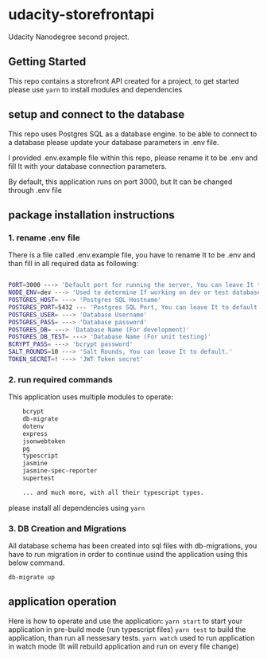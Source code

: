 # udacity-storefrontapi

Udacity Nanodegree second project.

## Getting Started

This repo contains a storefront API created for a project, to get started please use `yarn` to install modules and dependencies

## setup and connect to the database

This repo uses Postgres SQL as a database engine. to be able to connect to a database please update your database parameters in .env file.

I provided .env.example file within this repo, please rename it to be .env and fill It with your database connection parameters.

By default, this application runs on port 3000, but It can be changed through .env file

## package installation instructions

### 1. rename .env file

There is a file called .env.example file, you have to rename It to be .env and than fill in all required data as following:

```bash

PORT=3000 ---> 'Default port for running the server, You can leave It to default.'
NODE_ENV=dev ---> 'Used to determine If working on dev or test database, You can leave It to default.'
POSTGRES_HOST= ---> 'Postgres SQL Hostname'
POSTGRES_PORT=5432 --- 'Postgres SQL Port, You can leave It to default.'
POSTGRES_USER= ---> 'Database Username'
POSTGRES_PASS= ---> 'Database password'
POSTGRES_DB= ---> 'Database Name (For development)'
POSTGRES_DB_TEST= ---> 'Database Name (For unit testing)'
BCRYPT_PASS= ---> 'bcrypt password'
SALT_ROUNDS=10 ---> 'Salt Rounds, You can leave It to default.'
TOKEN_SECRET=! ---> 'JWT Token secret'
```

### 2. run required commands

This application uses multiple modules to operate:

```bash
    bcrypt
    db-migrate
    dotenv
    express
    jsonwebtoken
    pg
    typescript
    jasmine
    jasmine-spec-reporter
    supertest

    ... and much more, with all their typescript types.
```

please install all dependencies using `yarn`

### 3. DB Creation and Migrations

All database schema has been created into sql files with db-migrations, you have to run migration in order to continue usind the application using this below command.

`db-migrate up`

## application operation

Here is how to operate and use the application:
`yarn start` to start your application in pre-build mode (run typescript files)
`yarn test` to build the application, than run all nessesary tests.
`yarn watch` used to run application in watch mode (It will rebuild application and run on every file change)